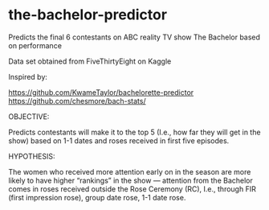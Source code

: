 # the-bachelor-predictor
Predicts the final 6 contestants on ABC reality TV show The Bachelor based on performance

Data set obtained from FiveThirtyEight on Kaggle

Inspired by:

https://github.com/KwameTaylor/bachelorette-predictor
https://github.com/chesmore/bach-stats/

OBJECTIVE:

Predicts contestants will make it to the top 5 (I.e., how far they will get in the show) based on 1-1 dates and roses received in first five episodes.

HYPOTHESIS:

The women who received more attention early on in the season are more likely to have higher “rankings” in the show — attention from the Bachelor comes in roses received outside the Rose Ceremony (RC), I.e., through FIR (first impression rose), group date rose, 1-1 date rose.
